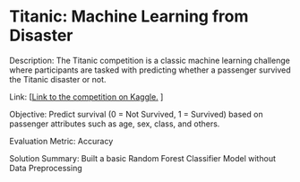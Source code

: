 # Titanic: Machine Learning from Disaster

Description: The Titanic competition is a classic machine learning challenge where participants are tasked with predicting whether a passenger survived the Titanic disaster or not.

Link: [[Link to the competition on Kaggle.](https://www.kaggle.com/competitions/titanic) ]

Objective: Predict survival (0 = Not Survived, 1 = Survived) based on passenger attributes such as age, sex, class, and others.

Evaluation Metric: Accuracy

Solution Summary: Built a basic Random Forest Classifier Model without Data Preprocessing
